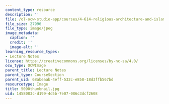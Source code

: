 ```yaml
---
content_type: resource
description: ''
file: /ol-ocw-studio-app/courses/4-614-religious-architecture-and-islamic-cultures-fall-2002/1458083cd1994d5b7e07086c3dcf2608_5090thumbnail.jpg
file_size: 27996
file_type: image/jpeg
image_metadata:
  caption: ''
  credit: ''
  image-alt: ''
learning_resource_types:
- Lecture Notes
license: https://creativecommons.org/licenses/by-nc-sa/4.0/
ocw_type: OCWImage
parent_title: Lecture Notes
parent_type: CourseSection
parent_uid: 68abeaab-4eff-532c-e858-18d3ffb567bd
resourcetype: Image
title: 5090thumbnail.jpg
uid: 1458083c-d199-4d5b-7e07-086c3dcf2608
---
```

